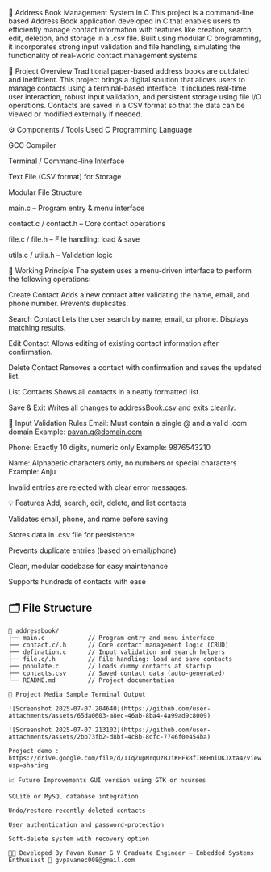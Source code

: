 📒 Address Book Management System in C This project is a command-line based Address Book application developed in C that enables users to efficiently manage contact information with features like creation, search, edit, deletion, and storage in a .csv file. Built using modular C programming, it incorporates strong input validation and file handling, simulating the functionality of real-world contact management systems.

📌 Project Overview Traditional paper-based address books are outdated and inefficient. This project brings a digital solution that allows users to manage contacts using a terminal-based interface. It includes real-time user interaction, robust input validation, and persistent storage using file I/O operations. Contacts are saved in a CSV format so that the data can be viewed or modified externally if needed.

⚙️ Components / Tools Used C Programming Language

GCC Compiler

Terminal / Command-line Interface

Text File (CSV format) for Storage

Modular File Structure

main.c – Program entry & menu interface

contact.c / contact.h – Core contact operations

file.c / file.h – File handling: load & save

utils.c / utils.h – Validation logic

🧠 Working Principle The system uses a menu-driven interface to perform the following operations:

Create Contact Adds a new contact after validating the name, email, and phone number. Prevents duplicates.

Search Contact Lets the user search by name, email, or phone. Displays matching results.

Edit Contact Allows editing of existing contact information after confirmation.

Delete Contact Removes a contact with confirmation and saves the updated list.

List Contacts Shows all contacts in a neatly formatted list.

Save & Exit Writes all changes to addressBook.csv and exits cleanly.

🔐 Input Validation Rules Email: Must contain a single @ and a valid .com domain Example: pavan.g@domain.com

Phone: Exactly 10 digits, numeric only Example: 9876543210

Name: Alphabetic characters only, no numbers or special characters Example: Anju

Invalid entries are rejected with clear error messages.

💡 Features Add, search, edit, delete, and list contacts

Validates email, phone, and name before saving

Stores data in .csv file for persistence

Prevents duplicate entries (based on email/phone)

Clean, modular codebase for easy maintenance

Supports hundreds of contacts with ease

## 🗂️ File Structure

```plaintext
📁 addressbook/
├── main.c            // Program entry and menu interface
├── contact.c/.h      // Core contact management logic (CRUD)
├── defination.c      // Input validation and search helpers
├── file.c/.h         // File handling: load and save contacts
├── populate.c        // Loads dummy contacts at startup
├── contacts.csv      // Saved contact data (auto-generated)
└── README.md         // Project documentation

📸 Project Media Sample Terminal Output

![Screenshot 2025-07-07 204640](https://github.com/user-attachments/assets/65da0603-a8ec-46ab-8ba4-4a99ad9c8009)

![Screenshot 2025-07-07 213102](https://github.com/user-attachments/assets/2bb73fb2-d8bf-4c8b-8dfc-7746f0e454ba)

Project demo : https://drive.google.com/file/d/1IqZupMrqUzBJiKHFk8fIH6HniDKJXta4/view?usp=sharing

📈 Future Improvements GUI version using GTK or ncurses

SQLite or MySQL database integration

Undo/restore recently deleted contacts

User authentication and password-protection

Soft-delete system with recovery option

👩‍💻 Developed By Pavan Kumar G V Graduate Engineer – Embedded Systems Enthusiast 📧 gvpavanec008@gmail.com
